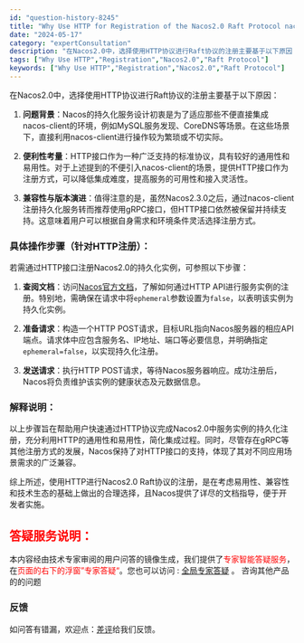 ```yaml
---
id: "question-history-8245"
title: "Why Use HTTP for Registration of the Nacos2.0 Raft Protocol nacos-opensource"
date: "2024-05-17"
category: "expertConsultation"
description: "在Nacos2.0中，选择使用HTTP协议进行Raft协议的注册主要基于以下原因：1. **问题背景**：Nacos的持久化服务设计初衷是为了适应那些不便直接集成nacos-client的环境，例如MySQL服务发现、CoreDNS等场景。在这些场景下，直接利用nacos-client进行操作较为繁"
tags: ["Why Use HTTP","Registration","Nacos2.0","Raft Protocol"]
keywords: ["Why Use HTTP","Registration","Nacos2.0","Raft Protocol"]
---
```


在Nacos2.0中，选择使用HTTP协议进行Raft协议的注册主要基于以下原因：

1. **问题背景**：Nacos的持久化服务设计初衷是为了适应那些不便直接集成nacos-client的环境，例如MySQL服务发现、CoreDNS等场景。在这些场景下，直接利用nacos-client进行操作较为繁琐或不切实际。

2. **便利性考量**：HTTP接口作为一种广泛支持的标准协议，具有较好的通用性和易用性。对于上述提到的不便引入nacos-client的场景，提供HTTP接口作为注册方式，可以降低集成难度，提高服务的可用性和接入灵活性。

3. **兼容性与版本演进**：值得注意的是，虽然Nacos2.3.0之后，通过nacos-client注册持久化服务转而推荐使用gRPC接口，但HTTP接口依然被保留并持续支持。这意味着用户可以根据自身需求和环境条件灵活选择注册方式。

### 具体操作步骤（针对HTTP注册）：

若需通过HTTP接口注册Nacos2.0的持久化实例，可参照以下步骤：

1. **查阅文档**：访问[Nacos官方文档](https://nacos.io/docs/latest/guide/user/open-api/#2.1)，了解如何通过HTTP API进行服务实例的注册。特别地，需确保在请求中将`ephemeral`参数设置为`false`，以表明该实例为持久化实例。

2. **准备请求**：构造一个HTTP POST请求，目标URL指向Nacos服务器的相应API端点。请求体中应包含服务名、IP地址、端口等必要信息，并明确指定`ephemeral=false`，以实现持久化注册。

3. **发送请求**：执行HTTP POST请求，等待Nacos服务器响应。成功注册后，Nacos将负责维护该实例的健康状态及元数据信息。

### 解释说明：

以上步骤旨在帮助用户快速通过HTTP协议完成Nacos2.0中服务实例的持久化注册，充分利用HTTP的通用性和易用性，简化集成过程。同时，尽管存在gRPC等其他注册方式的发展，Nacos保持了对HTTP接口的支持，体现了其对不同应用场景需求的广泛兼容。

综上所述，使用HTTP进行Nacos2.0 Raft协议的注册，是在考虑易用性、兼容性和技术生态的基础上做出的合理选择，且Nacos提供了详尽的文档指导，便于开发者实施。
## <font color="#FF0000">答疑服务说明：</font> 

本内容经由技术专家审阅的用户问答的镜像生成，我们提供了<font color="#FF0000">专家智能答疑服务</font>，在<font color="#FF0000">页面的右下的浮窗”专家答疑“</font>。您也可以访问 : [全局专家答疑](https://opensource.alibaba.com/chatBot) 。 咨询其他产品的的问题

### 反馈
如问答有错漏，欢迎点：[差评](https://ai.nacos.io/user/feedbackByEnhancerGradePOJOID?enhancerGradePOJOId=13596)给我们反馈。
